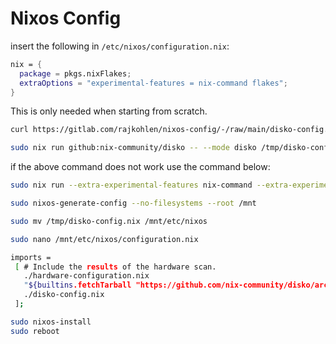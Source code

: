 # Nixos Config

insert the following in `/etc/nixos/configuration.nix`:

```nix
nix = {
  package = pkgs.nixFlakes;
  extraOptions = "experimental-features = nix-command flakes";
}
```
This is only needed when starting from scratch.

```bash
curl https://gitlab.com/rajkohlen/nixos-config/-/raw/main/disko-config.nix -o /tmp/disko-config.nix
```

```bash
sudo nix run github:nix-community/disko -- --mode disko /tmp/disko-config.nix --arg disks '[ "/dev/nvme0n1" ]'
```
if the above command does not work use the command below:
```bash
sudo nix run --extra-experimental-features nix-command --extra-experimental-features flakes github:nix-community/disko -- --mode disko /tmp/disko-config.nix --arg disks '[ "/dev/nvme0n1" ]'

```
```bash
sudo nixos-generate-config --no-filesystems --root /mnt
```

```bash
sudo mv /tmp/disko-config.nix /mnt/etc/nixos
```

```bash
sudo nano /mnt/etc/nixos/configuration.nix
```

```bash
imports =
 [ # Include the results of the hardware scan.
   ./hardware-configuration.nix
   "${builtins.fetchTarball "https://github.com/nix-community/disko/archive/master.tar.gz"}/module.nix"
   ./disko-config.nix
 ];
```

```bash
sudo nixos-install
sudo reboot
```
